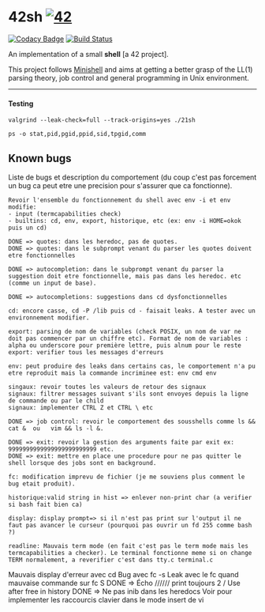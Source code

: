 # 42sh [![42](https://i.imgur.com/9NXfcit.jpg)](i.imgur.com/9NXfcit.jpg)
[![Codacy Badge](https://api.codacy.com/project/badge/Grade/d9485b7923204fa3b69323aee56e4506)](https://www.codacy.com/manual/antoinepaulbarthelemy/42sh?utm_source=github.com&amp;utm_medium=referral&amp;utm_content=Ant0wan/42sh&amp;utm_campaign=Badge_Grade) [![Build Status](https://travis-ci.org/Ant0wan/42sh.svg?branch=master)](https://travis-ci.org/Ant0wan/42sh)

An implementation of a small **shell** [a 42 project].

This project follows [Minishell](https://github.com/Ant0wan/Minishell) and aims at getting a better grasp of the LL(1) parsing theory, job control and general programming in Unix environment.

---

#### Testing

```shell=
valgrind --leak-check=full --track-origins=yes ./21sh

ps -o stat,pid,pgid,ppid,sid,tpgid,comm

```





## Known bugs

Liste de bugs et description du comportement (du coup c'est pas forcement un bug ca peut etre une precision pour s'assurer que ca fonctionne).

```
Revoir l'ensemble du fonctionnement du shell avec env -i et env modifie:
- input (termcapabilities check)
- builtins: cd, env, export, historique, etc (ex: env -i HOME=okok puis un cd)

DONE => quotes: dans les heredoc, pas de quotes.
DONE => quotes: dans le subprompt venant du parser les quotes doivent etre fonctionnelles

DONE => autocompletion: dans le subprompt venant du parser la suggestion doit etre fonctionnelle, mais pas dans les heredoc. etc (comme un input de base).

DONE => autocompletions: suggestions dans cd dysfonctionnelles

cd: encore casse, cd -P /lib puis cd - faisait leaks. A tester avec un environnement modifier.

export: parsing de nom de variables (check POSIX, un nom de var ne doit pas commencer par un chiffre etc). Format de nom de variables : alpha ou underscore pour première lettre, puis alnum pour le reste
export: verifier tous les messages d'erreurs

env: peut produire des leaks dans certains cas, le comportement n'a pu etre reproduit mais la commande incriminee est: env cmd env

singaux: revoir toutes les valeurs de retour des signaux
signaux: filtrer messages suivant s'ils sont envoyes depuis la ligne de commande ou par le child
signaux: implementer CTRL Z et CTRL \ etc

DONE => job control: revoir le comportement des sousshells comme ls && cat &  ou   vim && ls -l &.

DONE => exit: revoir la gestion des arguments faite par exit ex: 9999999999999999999999999 etc.
DONE => exit: mettre en place une procedure pour ne pas quitter le shell lorsque des jobs sont en background.

fc: modification imprevu de fichier (je me souviens plus comment le bug etait produit).

historique:valid string in hist => enlever non-print char (a verifier si bash fait bien ca)

display: display prompt=> si il n'est pas print sur l'output il ne faut pas avancer le curseur (pourquoi pas ouvrir un fd 255 comme bash ?)

readline: Mauvais term mode (en fait c'est pas le term mode mais les termcapabilities a checker). Le terminal fonctionne meme si on change TERM normalement, a reverifier c'est dans tty.c terminal.c
```

Mauvais display d'erreur avec cd
Bug avec fc -s
Leak avec le fc quand mauvaise commande sur fc S
DONE => Écho ////// print toujours 2 /
Use after free in history
DONE => Ne pas inib dans les heredocs
Voir pour implementer les raccourcis clavier dans le mode insert de vi

